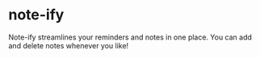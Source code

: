 # note-ify
Note-ify streamlines your reminders and notes in one place. You can add and delete notes whenever you like!
